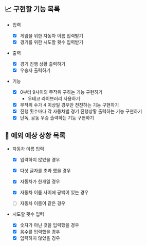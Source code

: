 ## 📈 구현할 기능 목록

- 입력

  - [x] 게임을 위한 자동차 이름 입력받기
  - [x] 경기를 위한 시도할 횟수 입력받기

- 출력

  - [x] 경기 진행 상황 출력하기
  - [x] 우승자 출력하기

- 기능

  - [x] 0부터 9사이의 무작위 구하는 기능 구현하기
    - 우테코 라이브러리 사용하기
  - [x] 무작위 수가 4 이상일 경우만 전진하는 기능 구현하기
  - [x] 진행 횟수마다 각 자동차별 경기 진행상황 출력하는 기능 구현하기
  - [x] 단독, 공동 우승 출력하는 기능 구현하기

## 🎯 예외 예상 상황 목록

- 자동차 이름 입력

  - [x] 입력하지 않았을 경우
  - [x] 다섯 글자를 초과 했을 경우
  - [x] 자동차가 한개일 경우

  - [x] 자동차 이름 사이에 공백이 있는 경우
  - [ ] 자동차 이름이 같은 경우

- 시도할 횟수 입력
  - [x] 숫자가 아닌 것을 입력했을 경우
  - [x] 음수를 입력했을 경우
  - [x] 입력하지 않았을 경우
